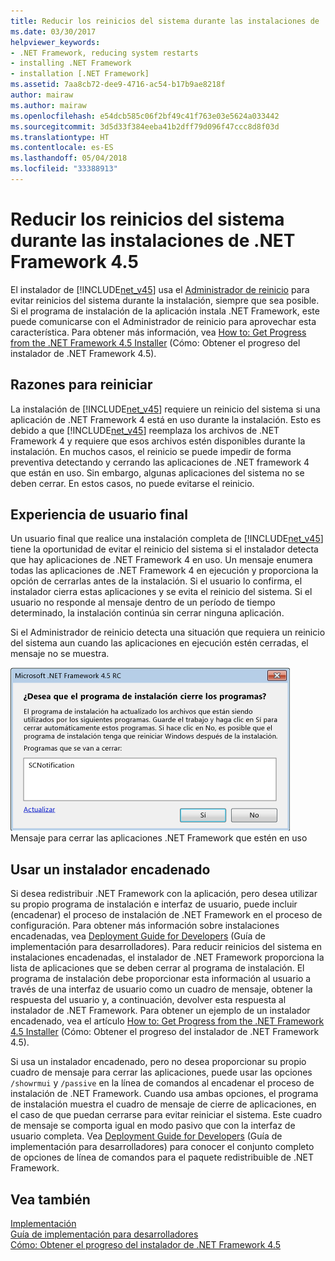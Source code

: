 ```yaml
---
title: Reducir los reinicios del sistema durante las instalaciones de .NET Framework 4.5
ms.date: 03/30/2017
helpviewer_keywords:
- .NET Framework, reducing system restarts
- installing .NET Framework
- installation [.NET Framework]
ms.assetid: 7aa8cb72-dee9-4716-ac54-b17b9ae8218f
author: mairaw
ms.author: mairaw
ms.openlocfilehash: e54dcb585c06f2bf49c41f763e03e5624a033442
ms.sourcegitcommit: 3d5d33f384eeba41b2dff79d096f47ccc8d8f03d
ms.translationtype: HT
ms.contentlocale: es-ES
ms.lasthandoff: 05/04/2018
ms.locfileid: "33388913"
---
```

# <a name="reducing-system-restarts-during-net-framework-45-installations"></a>Reducir los reinicios del sistema durante las instalaciones de .NET Framework 4.5
El instalador de [!INCLUDE[net_v45](../../../includes/net-v45-md.md)] usa el [Administrador de reinicio](http://go.microsoft.com/fwlink/?LinkId=231425) para evitar reinicios del sistema durante la instalación, siempre que sea posible. Si el programa de instalación de la aplicación instala .NET Framework, este puede comunicarse con el Administrador de reinicio para aprovechar esta característica. Para obtener más información, vea [How to: Get Progress from the .NET Framework 4.5 Installer](../../../docs/framework/deployment/how-to-get-progress-from-the-dotnet-installer.md) (Cómo: Obtener el progreso del instalador de .NET Framework 4.5).  
  
## <a name="reasons-for-a-restart"></a>Razones para reiniciar  
 La instalación de [!INCLUDE[net_v45](../../../includes/net-v45-md.md)] requiere un reinicio del sistema si una aplicación de .NET Framework 4 está en uso durante la instalación. Esto es debido a que [!INCLUDE[net_v45](../../../includes/net-v45-md.md)] reemplaza los archivos de .NET Framework 4 y requiere que esos archivos estén disponibles durante la instalación. En muchos casos, el reinicio se puede impedir de forma preventiva detectando y cerrando las aplicaciones de .NET framework 4 que están en uso. Sin embargo, algunas aplicaciones del sistema no se deben cerrar. En estos casos, no puede evitarse el reinicio.  
  
## <a name="end-user-experience"></a>Experiencia de usuario final  
 Un usuario final que realice una instalación completa de [!INCLUDE[net_v45](../../../includes/net-v45-md.md)] tiene la oportunidad de evitar el reinicio del sistema si el instalador detecta que hay aplicaciones de .NET Framework 4 en uso. Un mensaje enumera todas las aplicaciones de .NET Framework 4 en ejecución y proporciona la opción de cerrarlas antes de la instalación. Si el usuario lo confirma, el instalador cierra estas aplicaciones y se evita el reinicio del sistema. Si el usuario no responde al mensaje dentro de un período de tiempo determinado, la instalación continúa sin cerrar ninguna aplicación.  
  
 Si el Administrador de reinicio detecta una situación que requiera un reinicio del sistema aun cuando las aplicaciones en ejecución estén cerradas, el mensaje no se muestra.  
  
 ![Cuadro de diálogo Cerrar aplicación](../../../docs/framework/deployment/media/closeapplicationdialog.png "CloseApplicationDialog")  
Mensaje para cerrar las aplicaciones .NET Framework que estén en uso  
  
## <a name="using-a-chained-installer"></a>Usar un instalador encadenado  
 Si desea redistribuir .NET Framework con la aplicación, pero desea utilizar su propio programa de instalación e interfaz de usuario, puede incluir (encadenar) el proceso de instalación de .NET Framework en el proceso de configuración. Para obtener más información sobre instalaciones encadenadas, vea [Deployment Guide for Developers](../../../docs/framework/deployment/deployment-guide-for-developers.md) (Guía de implementación para desarrolladores). Para reducir reinicios del sistema en instalaciones encadenadas, el instalador de .NET Framework proporciona la lista de aplicaciones que se deben cerrar al programa de instalación. El programa de instalación debe proporcionar esta información al usuario a través de una interfaz de usuario como un cuadro de mensaje, obtener la respuesta del usuario y, a continuación, devolver esta respuesta al instalador de .NET Framework. Para obtener un ejemplo de un instalador encadenado, vea el artículo [How to: Get Progress from the .NET Framework 4.5 Installer](../../../docs/framework/deployment/how-to-get-progress-from-the-dotnet-installer.md) (Cómo: Obtener el progreso del instalador de .NET Framework 4.5).  
  
 Si usa un instalador encadenado, pero no desea proporcionar su propio cuadro de mensaje para cerrar las aplicaciones, puede usar las opciones `/showrmui` y `/passive` en la línea de comandos al encadenar el proceso de instalación de .NET Framework. Cuando usa ambas opciones, el programa de instalación muestra el cuadro de mensaje de cierre de aplicaciones, en el caso de que puedan cerrarse para evitar reiniciar el sistema. Este cuadro de mensaje se comporta igual en modo pasivo que con la interfaz de usuario completa. Vea [Deployment Guide for Developers](../../../docs/framework/deployment/deployment-guide-for-developers.md) (Guía de implementación para desarrolladores) para conocer el conjunto completo de opciones de línea de comandos para el paquete redistribuible de .NET Framework.  
  
## <a name="see-also"></a>Vea también  
 [Implementación](../../../docs/framework/deployment/index.md)  
 [Guía de implementación para desarrolladores](../../../docs/framework/deployment/deployment-guide-for-developers.md)  
 [Cómo: Obtener el progreso del instalador de .NET Framework 4.5](../../../docs/framework/deployment/how-to-get-progress-from-the-dotnet-installer.md)
